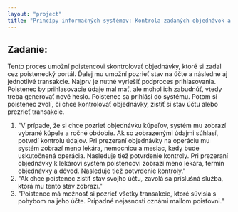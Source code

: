 ```yaml
---
layout: "project"
title: "Princípy informačných systémov: Kontrola zadaných objednávok a výpis účtu poistenca o poskytnutí zdravotnej starostlivosti"
---
```

<h2>Zadanie:</h2>

Tento proces umožní poistencovi skontrolovať objednávky, ktoré si zadal cez poistenecký
portál. Ďalej mu umožní pozrieť stav na účte a následne aj jednotlivé transakcie. Najprv je
nutné vyriešiť podproces prihlasovania. Poistenec by prihlasovacie údaje mal mať, ale
mohol ich zabudnúť, vtedy treba generovať nové heslo. Poistenec sa prihlási do systému.
Potom si poistenec zvolí, či chce kontrolovať objednávky, zistiť si stav účtu alebo prezrieť
transakcie.
1. "V prípade, že si chce pozrieť objednávku kúpeľov, systém mu zobrazí vybrané kúpele
a ročné obdobie. Ak so zobrazenými údajmi súhlasí, potvrdí kontrolu údajov. Pri
prezeraní objednávky na operáciu mu systém zobrazí meno lekára, nemocnicu a
mesiac, kedy bude uskutočnená operácia. Nasleduje tiež potvrdenie kontroly. Pri
prezeraní objednávky k lekárovi systém poistencovi zobrazí meno lekára, termín
objednávky a dôvod. Nasleduje tiež potvrdenie kontroly."
2. "Ak chce poistenec zistiť stav svojho účtu, zavolá sa príslušná služba, ktorá mu tento
stav zobrazí."
3. "Poistenec má možnosť si pozrieť všetky transakcie, ktoré súvisia s pohybom na jeho
účte. Prípadné nejasnosti oznámi mailom poisťovni."

